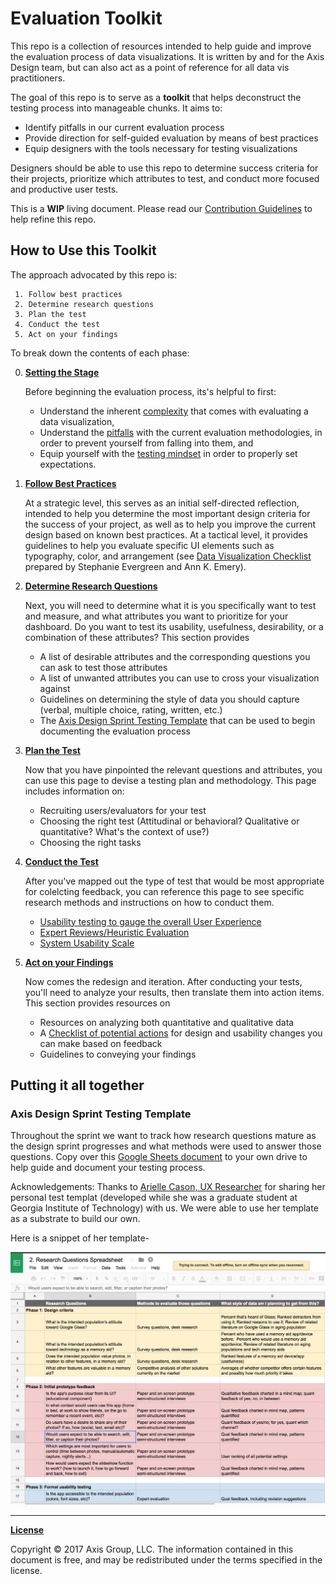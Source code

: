 # Evaluation Toolkit
This repo is a collection of resources intended to help guide and improve the evaluation process of data visualizations. It is written by and for the Axis Design team, but can also act as a point of reference for all data vis practitioners.

The goal of this repo is to serve as a **toolkit** that helps deconstruct the testing process into manageable chunks.
It aims to:
* Identify pitfalls in our current evaluation process
* Provide direction for self-guided evaluation by means of best practices
* Equip designers with the tools necessary for testing visualizations

Designers should be able to use this repo to determine success criteria for their projects, prioritize which attributes to test, and conduct more focused and productive user tests.

This is a **WIP** living document. Please read our [Contribution Guidelines](CONTRIBUTING.md) to help refine this repo.


## How to Use this Toolkit 

The approach advocated by this repo is:
 ```
  1. Follow best practices
  2. Determine research questions
  3. Plan the test
  4. Conduct the test
  5. Act on your findings
 ```  
To break down the contents of each phase:

0. [**Setting the Stage**](/0.Setting-the-Stage/)

   Before beginning the evaluation process, its's helpful to first: 
   * Understand the inherent [complexity](./0.Setting-the-Stage/Challenges.md) that comes with evaluating a data visualization,
   * Understand the [pitfalls](./0.Setting-the-Stage/Pitfalls.md) with the current evaluation methodologies, in order to prevent yourself from falling into them, and
   * Equip yourself with the [testing mindset](./0.Setting-the-Stage/TestingMindset.md) in order to properly set expectations.

1. [**Follow Best Practices**](/1.Follow-best-practices)

   At a strategic level, this serves as an initial self-directed reflection, intended to help you determine the most important design criteria for the success of your project, as well as to help you improve the current design based on known best practices. At a tactical level, it provides guidelines to help you evaluate specific UI elements such as typography, color, and arrangement (see [Data Visualization Checklist](/1.Follow-best-practices/DataVizChecklist-May2016.pdf) prepared by Stephanie Evergreen and Ann K. Emery).

2. [**Determine Research Questions**](/2.Determine-research-questions)

   Next, you will need to determine what it is you specifically want to test and measure, and what attributes you want to prioritize for your dashboard. Do you want to test its usability, usefulness, desirability, or a combination of these attributes? This section provides
   * A list of desirable attributes and the corresponding questions you can ask to test those attributes
   * A list of unwanted attributes you can use to cross your visualization against
   * Guidelines on determining the style of data you should capture (verbal, multiple choice, rating, written, etc.)
   * The [Axis Design Sprint Testing Template](https://docs.google.com/spreadsheets/d/1lfcPwG4gH-rQQhl5MuXgNevy8_hlJPvdx6_RiLT34qw/edit?usp=sharing) that can be used to begin documenting the evaluation process

3. [**Plan the Test**](/3.Plan-the-test)

   Now that you have pinpointed the relevant questions and attributes, you can use this page to devise a testing plan and methodology. This page includes information on:
   * Recruiting users/evaluators for your test
   * Choosing the right test (Attitudinal or behavioral? Qualitative or quantitative? What's the context of use?)
   * Choosing the right tasks 
   
4. [**Conduct the Test**](/4.Conduct-the-test)

   After you've mapped out the type of test that would be most appropriate for colelcting feedback, you can reference this page to see specific research methods and instructions on how to conduct them.
   * [Usability testing to gauge the overall User Experience](./Research-Methods/UsabilityTesting/README.md)
   * [Expert Reviews/Heuristic Evaluation](./Research-Methods/ExpertReview/README.md)
   * [System Usability Scale](./Research-Methods/SUS/README.md)
   
5. [**Act on your Findings**](/5.Act-on-your-findings)

   Now comes the redesign and iteration. After conducting your tests, you'll need to analyze your results, then translate them into action items. This section provides resources on 
   * Resources on analyzing both quantitative and qualitative data 
   * A [Checklist of potential actions](./5.Act-on-your-findings/Checklist-of-potential-actions.md) for design and usability changes you can make based on feedback
   * Guidelines to conveying your findings

## Putting it all together

### Axis Design Sprint Testing Template

Throughout the sprint we want to track how research questions mature as the design sprint progresses and what methods were used to answer those questions. Copy over this [Google Sheets document](https://docs.google.com/spreadsheets/d/1lfcPwG4gH-rQQhl5MuXgNevy8_hlJPvdx6_RiLT34qw/edit#gid=0) to your own drive to help guide and document your testing process.

Acknowledgements: Thanks to [Arielle Cason, UX Researcher](http://ariellecason.com/) for sharing her personal test templat (developed while she was a graduate student at Georgia Institute of Technology) with us. We were able to use her template as a substrate to build our own.

Here is a snippet of her template-

![Testing Template](./Assets/images/Sample-Testing-Template.png)

****
**[License](LICENSE.md)**

Copyright © 2017 Axis Group, LLC. The information contained in this document is free, and may be redistributed under the terms specified in the license.

